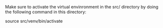 Make sure to activate the virtual envinronment in the src/ directory by doing the following command in this directory:

source src/venv/bin/activate
